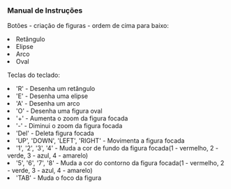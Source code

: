 <h3>Manual de Instruções</h3>
<p>Botões - criação de figuras - ordem de cima para baixo:</p>
<li>Retângulo</li>
<li>Elipse</li>
<li>Arco</li>
<li>Oval</li>
<p>Teclas do teclado:</p>
<li>'R' - Desenha um retângulo</li>
<li>'E' - Desenha uma elipse</li>
<li>'A' - Desenha um arco</li>
<li>'O' - Desenha uma figura oval</li>
<li>'+' - Aumenta o zoom da figura focada</li>
<li>'-' - Diminui o zoom da figura focada</li>
<li>'Del' - Deleta figura focada</li>
<li>'UP', 'DOWN', 'LEFT', 'RIGHT' - Movimenta a figura focada</li>
<li>'1', '2', '3', '4' - Muda a cor de fundo da figura focada(1 - vermelho, 2 - verde, 3 - azul, 4 - amarelo)</li>
<li>'5', '6', '7', '8' - Muda a cor do contorno da figura focada(1 - vermelho, 2 - verde, 3 - azul, 4 - amarelo)</li>
<li>'TAB' - Muda o foco da figura</li>
